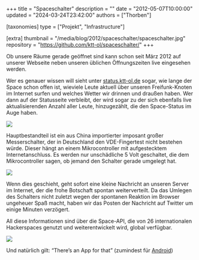 +++
title = "Spaceschalter"
description = ""
date = "2012-05-07T10:00:00"
updated = "2024-03-24T23:42:00"
authors = ["Thorben"]

[taxonomies]
type = ["Projekt", "Infrastructure"]

[extra]
thumbnail = "/media/blog/2012/spaceschalter/spaceschalter.jpg"
repository = "https://github.com/ktt-ol/spaceschalter/"
+++

Ob unsere Räume gerade geöffnet sind kann schon seit März 2012 auf unserer
Webseite neben unseren üblichen Öffnungszeiten live eingesehen werden.

Wer es genauer wissen will sieht unter [status.ktt-ol.de](http://status.ktt-ol.de) sogar, wie lange der
Space schon offen ist, wieviele Leute aktuell über unseren Freifunk-Knoten im
Internet surfen und welches Wetter wir drinnen und draußen haben. Wer dann auf
der Statusseite verbleibt, der wird sogar zu der sich ebenfalls live
aktualisierenden Anzahl aller Leute, hinzugezählt, die den Space-Status im Auge
haben.

![](/media/blog/2012/spaceschalter/img1.jpg)

Hauptbestandteil ist ein aus China importierter imposant großer
Messerschalter, der in Deutschland den VDE-Fingertest nicht bestehen würde.
Dieser hängt an einem Mikrocontroller mit aufgestecktem Internetanschluss. Es
werden nur unschädliche 5 Volt geschaltet, die dem Mikrocontroller sagen, ob
jemand den Schalter gerade umgelegt hat.

![](/media/blog/2012/spaceschalter/img2.jpg)

Wenn dies geschieht, geht sofort eine kleine Nachricht an unseren Server im
Internet, der die frohe Botschaft spontan weiterverteilt. Da das Umlegen des
Schalters nicht zuletzt wegen der spontanen Reaktion im Browser ungeheuer Spaß
macht, haben wir das Posten der Nachricht auf Twitter um einige Minuten
verzögert.

All diese Informationen sind über die Space-API, die von 26 internationalen
Hackerspaces genutzt und weiterentwickelt wird, global verfügbar.

![](/media/blog/2012/spaceschalter/img3.jpg)

Und natürlich gilt: “There’s an App for that” (zumindest
für [Android](https://play.google.com/store/apps/details?id=de.ring0.hackspace))
